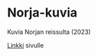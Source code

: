 # Norja-kuvia
Kuvia Norjan reissulta (2023)

[Linkki](https://laurihe.github.io/Norja-kuvia/) sivulle
